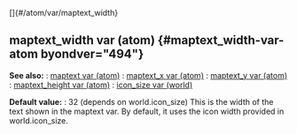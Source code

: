 []{#/atom/var/maptext_width}
## maptext_width var (atom) {#maptext_width-var-atom byondver="494"}
**See also:**
:   [maptext var (atom)](#/atom/var/maptext)
:   [maptext_x var (atom)](#/atom/var/maptext_x)
:   [maptext_y var (atom)](#/atom/var/maptext_y)
:   [maptext_height var (atom)](#/atom/var/maptext_height)
:   [icon_size var (world)](#/world/var/icon_size)
<!-- -->
**Default value:**
:   32 (depends on world.icon_size)
This is the width of the text shown in the maptext var. By default, it
uses the icon width provided in world.icon_size.